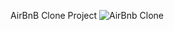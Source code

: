 AirBnB Clone Project
![AirBnb Clone]("C:\Users\userpc\Pictures\Screenshots\Screenshot_20221125_070856.png")